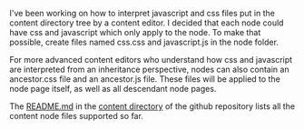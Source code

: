 I've been working on how to interpret javascript and css files put in the content directory tree by a content editor. I decided that each node could have css and javascript which only apply to the node. To make that possible, create files named css.css and javascript.js in the node folder.

For more advanced content editors who understand how css and javascript are interpreted from an inheritance perspective, nodes can also contain an ancestor.css file and an ancestor.js file.  These files will be applied to the node page itself, as well as all descendant node pages.

The [README.md](https://github.com/thefreys/thefreys.github.io/blob/main/content/README.md) in the [content directory](https://github.com/thefreys/thefreys.github.io/blob/main/content) of the github repository lists all the content node files supported so far.